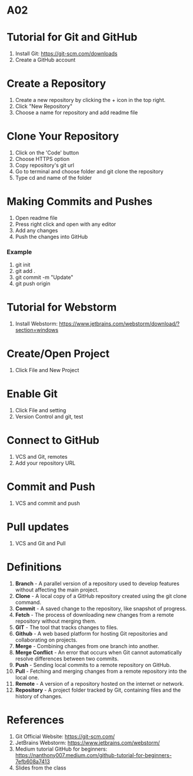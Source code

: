# A02
# Tutorial for  Git and GitHub
1. Install Git: https://git-scm.com/downloads
2. Create a GitHub account


# Create a Repository
1. Create a new repository by clicking the + icon in the top right.
2. Click "New Repository"
3. Choose a name for repository and add readme file
# Clone Your Repository
1. Click on the 'Code' button
2. Choose HTTPS option
3. Copy repository's git url
4. Go to terminal and choose folder and git clone the repository
5. Type cd and name of the folder


# Making Commits and Pushes
1. Open readme file
2. Press right click and open with any editor
3. Add any changes
4. Push the changes into GitHub
### Example
1. git init
2. git add .
3. git commit -m "Update"
4. git push origin


# Tutorial for Webstorm
1. Install Webstorm: https://www.jetbrains.com/webstorm/download/?section=windows


# Create/Open Project
1. Click File and New Project


# Enable Git
1. Click File and setting
2. Version Control and git, test


# Connect to GitHub
1. VCS and Git, remotes
2. Add your repository URL

# Commit and Push
1. VCS and commit and push


# Pull updates
1. VCS and Git and Pull


# Definitions
1. **Branch** - A parallel version of a repository used to develop features without affecting the main project. 
2. **Clone** - A local copy of a GitHub repository created using the git clone command.
3. **Commit** - A saved change to the repository, like snapshot of progress.
4. **Fetch** - The process of downloading new changes from a remote repository without merging them.
5. **GIT** - The tool that tracks changes to files.
6. **Github** - A web based platform for hosting Git repositories and collaborating on projects.
7. **Merge** - Combining changes from one branch into another.
8. **Merge Conflict** - An error that occurs when Git cannot automatically resolve differences between two commits.
9. **Push** - Sending local commits to a remote repository on GitHub.
10. **Pull** - Fetching and merging changes from a remote repository into the local one.
11. **Remote** - A version of a repository hosted on the internet or network.
12. **Repository** - A project folder tracked by Git, containing files and the history of changes.


# References
1. Git Official Website: https://git-scm.com/
2. JetBrains Webstorm: https://www.jetbrains.com/webstorm/
3. Medium tutorial GitHub for beginners: https://nanthony007.medium.com/github-tutorial-for-beginners-7efb608a7413
4. Slides from the class

